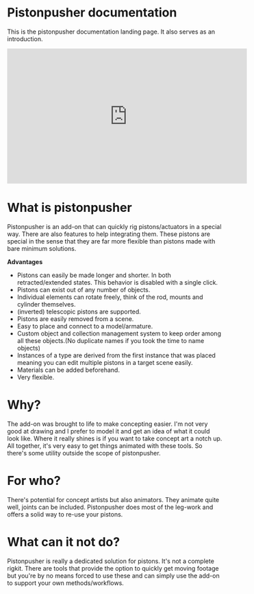 # Pistonpusher documentation

This is the pistonpusher documentation landing page. It also serves as an introduction.

<iframe width="560" height="315" src="https://youtu.be/embed/6dU9idaPY54" frameborder="0" allow="autoplay; encrypted-media" allowfullscreen></iframe>

# What is pistonpusher

Pistonpusher is an add-on that can quickly rig pistons/actuators in a special way. There are also features to help integrating them. These pistons are special in the sense that they are far more flexible than pistons made with bare minimum solutions.


**Advantages**

 * Pistons can easily be made longer and shorter. In both retracted/extended states. This behavior is disabled with a single click.
 * Pistons can exist out of any number of objects.
 * Individual elements can rotate freely, think of the rod, mounts and cylinder themselves. 
 * (inverted) telescopic pistons are supported.
 * Pistons are easily removed from a scene.
 * Easy to place and connect to a model/armature.
 * Custom object and collection management system to keep order among all these objects.(No duplicate names if you took the time to name objects) 
 * Instances of a type are derived from the first instance that was placed meaning you can edit multiple pistons in a target scene easily.
 * Materials can be added beforehand.
 * Very flexible.


# Why?

The add-on was brought to life to make concepting easier. I'm not very good at drawing and I prefer to model it and get an idea of what it could look like. Where it really shines is if you want to take concept art a notch up. All together, it's very easy to get things animated with these tools. So there's some utility outside the scope of pistonpusher.



# For who?

There's potential for concept artists but also animators. They animate quite well, joints can be included. Pistonpusher does most of the leg-work and offers a solid way to re-use your pistons.


# What can it not do?

Pistonpusher is really a dedicated solution for pistons. It's not a complete rigkit. There are tools that provide the option to quickly get moving footage but you're by no means forced to use these and can simply use the add-on to support your own methods/workflows.




